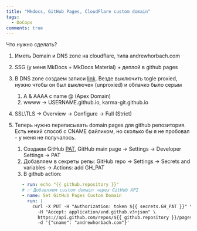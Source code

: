 ```yaml
---
title: "Mkdocs, GitHub Pages, CloudFlare custom domain"
tags:
  - DoCops
comments: true
---
```


Что нужно сделать?

1. Иметь Domain и DNS zone на cloudflare, типа andrewhorbach.com
2. SSG (у меня MkDocs + MkDocs Material) + деплой в github pages
3. В DNS zone создаем записи [link](https://docs.github.com/en/pages/configuring-a-custom-domain-for-your-github-pages-site/managing-a-custom-domain-for-your-github-pages-site?platform=mac#dns-records-for-your-custom-domain). Везде выключить togle proxied, нужно чтобы он был выключен (unproxied) и облачко было серым
   1. A & AAAA с name @ (Apex Domain)
   2. wwww -> USERNAME.github.io, karma-git.github.io
4. SSL\TLS -> Overview -> Configure -> Full (Strict)

5. Теперь нужно переписывать domain pages для github репозитория. Есть некий способ с CNAME файликом, но сколько бы я не пробовал - у меня не получалось.
   1. Создаем GitHub [PAT](https://docs.github.com/en/authentication/keeping-your-account-and-data-secure/managing-your-personal-access-tokens), GitHub main page -> Settings -> Developer Settings -> PAT
   2. Добавляем в секреты репы: GitHub repo -> Settings -> Secrets and variables -> Actions: add GH_PAT
   3. В github action:

```yaml
      - run: echo "{{ github.repository }}"
      # ✅ Добавляем custom domain через GitHub API
      - name: Set GitHub Pages Custom Domain
        run: |
          curl -X PUT -H "Authorization: token ${{ secrets.GH_PAT }}" \
            -H "Accept: application/vnd.github.v3+json" \
            https://api.github.com/repos/${{ github.repository }}/pages \
            -d '{"cname": "andrewhorbach.com"}'
```

<!-- 
TODO:
- cloudflare via terraform
- github actions course!
- Ru + Eng

 -->

<!-- 
tmp: links

Profiles:
- https://brittanychiang.com/#projects
- https://www.adhamdannaway.com/about
- https://www.darianabok.ru/

GH pages docs:

- https://docs.github.com/en/pages/configuring-a-custom-domain-for-your-github-pages-site
- https://docs.github.com/en/pages/getting-started-with-github-pages/securing-your-github-pages-site-with-https

Custom domain (cname field) overrides:
- https://github.com/orgs/community/discussions/22366
- https://github.com/orgs/community/discussions/48422
- https://github.com/alshedivat/al-folio/issues/130
- https://github.com/TanYuanXiangElroy/TanYuanXiangElroy.github.io/commit/cdcbc5f726c5b5f5098940b7bd209dfa854a3195
 -->